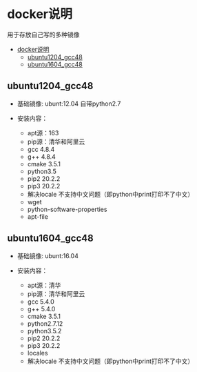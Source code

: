 # docker说明
用于存放自己写的多种镜像

<!-- TOC -->
- [docker说明](#docker说明)
  - [ubuntu1204_gcc48](#ubuntu1204_gcc48)
  - [ubuntu1604_gcc48](#ubuntu1604_gcc48)

## ubuntu1204_gcc48

* 基础镜像: ubunt:12.04 自带python2.7   

* 安装内容： 
  * apt源：163
  * pip源：清华和阿里云
  * gcc 4.8.4
  * g++ 4.8.4
  * cmake 3.5.1
  * python3.5
  * pip2 20.2.2
  * pip3 20.2.2
  * 解决locale 不支持中文问题（即python中print打印不了中文）
  * wget
  * python-software-properties 
  * apt-file


## ubuntu1604_gcc48

* 基础镜像: ubunt:16.04 

* 安装内容： 
  * apt源：清华
  * pip源：清华和阿里云
  * gcc 5.4.0
  * g++ 5.4.0
  * cmake 3.5.1
  * python2.7.12
  * python3.5.2
  * pip2 20.2.2
  * pip3 20.2.2
  * locales
  * 解决locale 不支持中文问题（即python中print打印不了中文）

